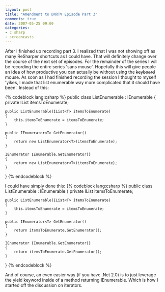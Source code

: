 ```yaml
---
layout: post
title: "Amendment to DNRTV Episode Part 3"
comments: true
date: 2007-05-25 09:00
categories:
- c sharp
- screencasts
---
```


After I finished up recording part 3. I realized that I was not showing off as many ReSharper shortcuts as I could have. That will definitely change over the course of the next set of episodes. For the remainder of the series I will be recording the entire series 'sans mouse'. Hopefully this will give people an idea of how productive you can actually be without using the <strike>keyboard</strike> mouse. As soon as I had finished recording the session I thought to myself 'yikes, I made that list enumerable way more complicated that it should have been'. Instead of this:

 
{% codeblock lang:csharp %}
public class ListEnumerable<T> : IEnumerable<T>
{
    private IList<T> itemsToEnumerate;


    public ListEnumerable(IList<T> itemsToEnumerate)
    {
        this.itemsToEnumerate = itemsToEnumerate;
    }

    public IEnumerator<T> GetEnumerator()
    {
        return new ListEnumerator<T>(itemsToEnumerate);
    }

    IEnumerator IEnumerable.GetEnumerator()
    {
        return new ListEnumerator<T>(itemsToEnumerate);
    }
}
{% endcodeblock %}




I could have simply done this:
{% codeblock lang:csharp %}
public class ListEnumerable<T> : IEnumerable<T>
{
    private IList<T> itemsToEnumerate;


    public ListEnumerable(IList<T> itemsToEnumerate)
    {
        this.itemsToEnumerate = itemsToEnumerate;
    }

    public IEnumerator<T> GetEnumerator()
    {
        return itemsToEnumerate.GetEnumerator();
    }

    IEnumerator IEnumerable.GetEnumerator()
    {
        return itemsToEnumerate.GetEnumerator();
    }
}
{% endcodeblock %}


And of course, an even easier way (if you have .Net 2.0) is to just leverage the yield keyword inside of a method returning IEnumerable. Which is how I started off the discussion on iterators.




